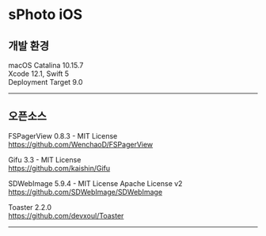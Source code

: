 # sPhoto iOS
  
## 개발 환경
macOS Catalina 10.15.7  
Xcode 12.1, Swift 5  
Deployment Target 9.0     
  
---
  
## 오픈소스

FSPagerView 0.8.3 - MIT License  
https://github.com/WenchaoD/FSPagerView  
  
Gifu 3.3 - MIT License  
https://github.com/kaishin/Gifu  
  
SDWebImage 5.9.4 - MIT License Apache License v2  
https://github.com/SDWebImage/SDWebImage  
  
Toaster 2.2.0  
https://github.com/devxoul/Toaster  
  
---
